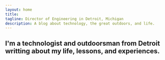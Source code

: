 ```yaml
---
layout: home
title:
tagline: Director of Engineering in Detroit, Michigan
description: A blog about technology, the great outdoors, and life.
---
```


## I'm a technologist and outdoorsman from Detroit writting about my life, lessons, and experiences.


